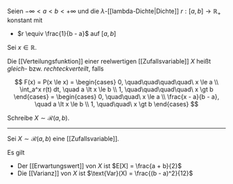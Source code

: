Seien $-\infty \lt a \lt b \lt +\infty$ und die $\lambda$-[[lambda-Dichte|Dichte]] $r : [a, b] \to \mathbb{R}_+$ konstant mit
- $r \equiv \frac{1}{b - a}$ auf $[a, b]$

Sei $x \in \mathbb{R}$.

Die [[Verteilungsfunktion]] einer reelwertigen [[Zufallsvariable]] $X$ heißt *gleich-* bzw. *rechteckverteilt*, falls

$$
	F(x) = P(x \le x) = \begin{cases}
		0, \quad\quad\quad\quad\ x \le a \\
		\int_a^x r(t) dt, \quad a \lt x \le b \\
		1, \quad\quad\quad\quad\ x \gt b
	\end{cases} = \begin{cases}
		0, \quad\quad\ x \le a \\
		\frac{x - a}{b - a}, \quad a \lt x \le b \\
		1, \quad\quad\ x \gt b
	\end{cases}
$$

Schreibe $X \sim \mathcal{R}(a, b)$.

---

Sei $X \sim \mathcal{R}(a, b)$ eine [[Zufallsvariable]].

Es gilt
- Der [[Erwartungswert]] von $X$ ist $E[X] = \frac{a + b}{2}$
- Die [[Varianz]] von $X$ ist $\text{Var}(X) = \frac{(b - a)^2}{12}$